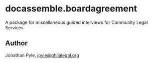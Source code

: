 # docassemble.boardagreement

A package for miscellaneous guided interviews for Community Legal Services.

## Author

Jonathan Pyle, jpyle@philalegal.org
